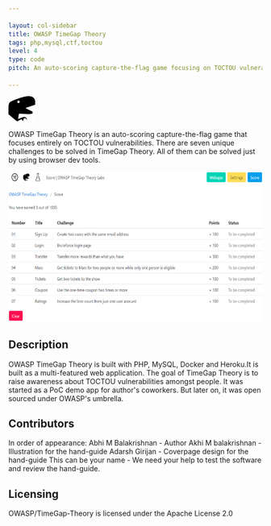 ```yaml
---

layout: col-sidebar
title: OWASP TimeGap Theory
tags: php,mysql,ctf,toctou
level: 4
type: code
pitch: An auto-scoring capture-the-flag game focusing on TOCTOU vulnerabilities

---
```

<img src="assets/images/favicon.png" alt="OWASP-TimeGap-Theory-logo" height="50"/>

OWASP TimeGap Theory is an auto-scoring capture-the-flag game that focuses entirely on TOCTOU vulnerabilities. There are seven unique challenges to be solved in TimeGap Theory. All of them can be solved just by using browser dev tools.

<img src="assets/images/timegaptheory.png" alt="OWASP-TimeGap-Theory-logo" height="300"/>


## Description

OWASP TimeGap Theory is built with PHP, MySQL, Docker and Heroku.It is built as a multi-featured web application. The goal of TimeGap Theory is to raise awareness about TOCTOU vulnerabilities amongst people. It was started as a PoC demo app for author's coworkers. But later on, it was open sourced under OWASP's umbrella.

## Contributors

In order of appearance:
Abhi M Balakrishnan - Author
Akhi M balakrishnan - Illustration for the hand-guide 
Adarsh Girijan - Coverpage design for the hand-guide
This can be your name - We need your help to test the software and review the hand-guide.

## Licensing

OWASP/TimeGap-Theory is licensed under the Apache License 2.0
